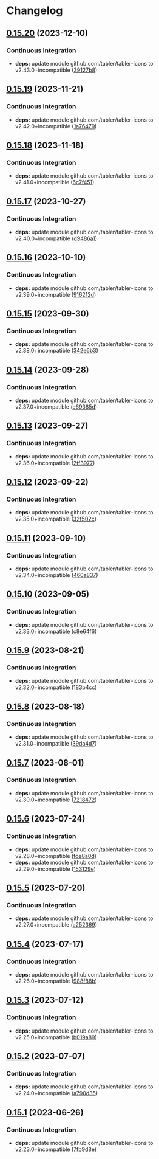 # Changelog

## [0.15.20](https://github.com/hugomods/icons/compare/vendors/tabler/v0.15.19...vendors/tabler/v0.15.20) (2023-12-10)


### Continuous Integration

* **deps:** update module github.com/tabler/tabler-icons to v2.43.0+incompatible ([39127b8](https://github.com/hugomods/icons/commit/39127b85cf4869d9d3b17f51f3b96949e9bd7d9f))

## [0.15.19](https://github.com/hugomods/icons/compare/vendors/tabler/v0.15.18...vendors/tabler/v0.15.19) (2023-11-21)


### Continuous Integration

* **deps:** update module github.com/tabler/tabler-icons to v2.42.0+incompatible ([1a76479](https://github.com/hugomods/icons/commit/1a764792d277b0a87704d33f01d99ea13551e488))

## [0.15.18](https://github.com/hugomods/icons/compare/vendors/tabler/v0.15.17...vendors/tabler/v0.15.18) (2023-11-18)


### Continuous Integration

* **deps:** update module github.com/tabler/tabler-icons to v2.41.0+incompatible ([6c7f451](https://github.com/hugomods/icons/commit/6c7f451ac023851e271322eb89b984b5a272326a))

## [0.15.17](https://github.com/hugomods/icons/compare/vendors/tabler/v0.15.16...vendors/tabler/v0.15.17) (2023-10-27)


### Continuous Integration

* **deps:** update module github.com/tabler/tabler-icons to v2.40.0+incompatible ([d9486a1](https://github.com/hugomods/icons/commit/d9486a17c31c8992d0dc9f630232f3966098a0e4))

## [0.15.16](https://github.com/hugomods/icons/compare/vendors/tabler/v0.15.15...vendors/tabler/v0.15.16) (2023-10-10)


### Continuous Integration

* **deps:** update module github.com/tabler/tabler-icons to v2.39.0+incompatible ([916212d](https://github.com/hugomods/icons/commit/916212dd65a71c4daefa022653b9c7c8af9be0d8))

## [0.15.15](https://github.com/hugomods/icons/compare/vendors/tabler/v0.15.14...vendors/tabler/v0.15.15) (2023-09-30)


### Continuous Integration

* **deps:** update module github.com/tabler/tabler-icons to v2.38.0+incompatible ([342e6b3](https://github.com/hugomods/icons/commit/342e6b311990420b1cec0d8057e7a269353c0a73))

## [0.15.14](https://github.com/hugomods/icons/compare/vendors/tabler/v0.15.13...vendors/tabler/v0.15.14) (2023-09-28)


### Continuous Integration

* **deps:** update module github.com/tabler/tabler-icons to v2.37.0+incompatible ([e69385d](https://github.com/hugomods/icons/commit/e69385d4230e5374c71a946cbb27f751722e74a8))

## [0.15.13](https://github.com/hugomods/icons/compare/vendors/tabler/v0.15.12...vendors/tabler/v0.15.13) (2023-09-27)


### Continuous Integration

* **deps:** update module github.com/tabler/tabler-icons to v2.36.0+incompatible ([2ff3977](https://github.com/hugomods/icons/commit/2ff3977dbbfb439747bcc6786e0bd380df175b79))

## [0.15.12](https://github.com/hugomods/icons/compare/vendors/tabler/v0.15.11...vendors/tabler/v0.15.12) (2023-09-22)


### Continuous Integration

* **deps:** update module github.com/tabler/tabler-icons to v2.35.0+incompatible ([32f502c](https://github.com/hugomods/icons/commit/32f502c2829fb0cf7f6d4ccf3bb3b7d1f1e4cf3e))

## [0.15.11](https://github.com/hugomods/icons/compare/vendors/tabler/v0.15.10...vendors/tabler/v0.15.11) (2023-09-10)


### Continuous Integration

* **deps:** update module github.com/tabler/tabler-icons to v2.34.0+incompatible ([460a837](https://github.com/hugomods/icons/commit/460a8370bcf2e44a5d136dcbe5245e40762742f3))

## [0.15.10](https://github.com/hugomods/icons/compare/vendors/tabler/v0.15.9...vendors/tabler/v0.15.10) (2023-09-05)


### Continuous Integration

* **deps:** update module github.com/tabler/tabler-icons to v2.33.0+incompatible ([c8e64f6](https://github.com/hugomods/icons/commit/c8e64f6d9ccd3050894dd68f6a8d8c2c7ceb6830))

## [0.15.9](https://github.com/hugomods/icons/compare/vendors/tabler/v0.15.8...vendors/tabler/v0.15.9) (2023-08-21)


### Continuous Integration

* **deps:** update module github.com/tabler/tabler-icons to v2.32.0+incompatible ([183b4cc](https://github.com/hugomods/icons/commit/183b4cc032f9d20d113fc13af1fc14450a72f1cb))

## [0.15.8](https://github.com/hugomods/icons/compare/vendors/tabler/v0.15.7...vendors/tabler/v0.15.8) (2023-08-18)


### Continuous Integration

* **deps:** update module github.com/tabler/tabler-icons to v2.31.0+incompatible ([39da4d7](https://github.com/hugomods/icons/commit/39da4d77bbfd988505eaad4e9a502f79bb681e39))

## [0.15.7](https://github.com/hugomods/icons/compare/vendors/tabler/v0.15.6...vendors/tabler/v0.15.7) (2023-08-01)


### Continuous Integration

* **deps:** update module github.com/tabler/tabler-icons to v2.30.0+incompatible ([7218472](https://github.com/hugomods/icons/commit/7218472e3ff75be83137f5fed27f3c18b780fe20))

## [0.15.6](https://github.com/hugomods/icons/compare/vendors/tabler/v0.15.5...vendors/tabler/v0.15.6) (2023-07-24)


### Continuous Integration

* **deps:** update module github.com/tabler/tabler-icons to v2.28.0+incompatible ([fde8a0d](https://github.com/hugomods/icons/commit/fde8a0d4c2149b45f36c489af4ef10fc44f5ce77))
* **deps:** update module github.com/tabler/tabler-icons to v2.29.0+incompatible ([153129e](https://github.com/hugomods/icons/commit/153129eb4abc114a46788fa7057167e1b10efe0f))

## [0.15.5](https://github.com/hugomods/icons/compare/vendors/tabler/v0.15.4...vendors/tabler/v0.15.5) (2023-07-20)


### Continuous Integration

* **deps:** update module github.com/tabler/tabler-icons to v2.27.0+incompatible ([a252369](https://github.com/hugomods/icons/commit/a252369d7d6d323ecec8e8ee60e250bd30c0eb4c))

## [0.15.4](https://github.com/hugomods/icons/compare/vendors/tabler/v0.15.3...vendors/tabler/v0.15.4) (2023-07-17)


### Continuous Integration

* **deps:** update module github.com/tabler/tabler-icons to v2.26.0+incompatible ([988f88b](https://github.com/hugomods/icons/commit/988f88b45d49f3bd3968f81aff57bb84969e235f))

## [0.15.3](https://github.com/hugomods/icons/compare/vendors/tabler/v0.15.2...vendors/tabler/v0.15.3) (2023-07-12)


### Continuous Integration

* **deps:** update module github.com/tabler/tabler-icons to v2.25.0+incompatible ([b019a89](https://github.com/hugomods/icons/commit/b019a89322499fa599453376aed1af459ba0c939))

## [0.15.2](https://github.com/hugomods/icons/compare/vendors/tabler/v0.15.1...vendors/tabler/v0.15.2) (2023-07-07)


### Continuous Integration

* **deps:** update module github.com/tabler/tabler-icons to v2.24.0+incompatible ([a790d35](https://github.com/hugomods/icons/commit/a790d359dc542386a8fa83f97360d6d333d91225))

## [0.15.1](https://github.com/hugomods/icons/compare/vendors/tabler/v0.15.0...vendors/tabler/v0.15.1) (2023-06-26)


### Continuous Integration

* **deps:** update module github.com/tabler/tabler-icons to v2.23.0+incompatible ([7fb9d8e](https://github.com/hugomods/icons/commit/7fb9d8e95b80389502a53ed46aa547a6d280c0a5))
